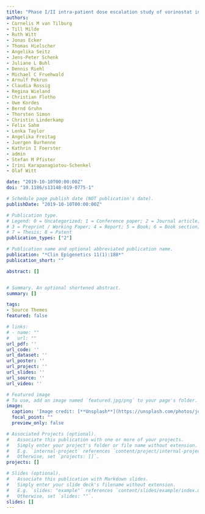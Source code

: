 ```yaml
---
title: "Phase I/II intra-patient dose escalation study of vorinostat in children with relapsed solid tumor, lymphoma, or leukemia"
authors:
- Cornelis M van Tilburg
- Till Milde
- Ruth Witt
- Jonas Ecker
- Thomas Hielscher
- Angelika Seitz
- Jens-Peter Schenk
- Juliane L Buhl
- Dennis Riehl
- Michael C Fruehwald 
- Arnulf Pekrun
- Claudia Rossig
- Regina Wieland
- Christian Flotho
- Uwe Kordes
- Bernd Gruhn
- Thorsten Simon
- Christin Linderkamp
- Felix Sahm
- Lenka Taylor
- Angelika Freitag
- Juergen Burhenne
- Kathrin I Foerster
- admin 
- Stefan M Pfister
- Irini Karapanagiotou-Schenkel 
- Olaf Witt

date: "2019-10-10T00:00:00Z"
doi: "10.1186/s13148-019-0775-1"

# Schedule page publish date (NOT publication's date).
publishDate: "2019-10-10T00:00:00Z"

# Publication type.
# Legend: 0 = Uncategorized; 1 = Conference paper; 2 = Journal article;
# 3 = Preprint / Working Paper; 4 = Report; 5 = Book; 6 = Book section;
# 7 = Thesis; 8 = Patent
publication_types: ["2"]

# Publication name and optional abbreviated publication name.
publication: "*Clin Epigenetics 11(1):188*"
publication_short: ""

abstract: []


# Summary. An optional shortened abstract.
summary: []

tags:
- Source Themes
featured: false

# links:
# - name: ""
#   url: ""
url_pdf: ''
url_code: ''
url_dataset: ''
url_poster: ''
url_project: ''
url_slides: ''
url_source: ''
url_video: ''

# Featured image
# To use, add an image named `featured.jpg/png` to your page's folder. 
image:
  caption: 'Image credit: [**Unsplash**](https://unsplash.com/photos/jdD8gXaTZsc)'
  focal_point: ""
  preview_only: false

# Associated Projects (optional).
#   Associate this publication with one or more of your projects.
#   Simply enter your project's folder or file name without extension.
#   E.g. `internal-project` references `content/project/internal-project/index.md`.
#   Otherwise, set `projects: []`.
projects: []

# Slides (optional).
#   Associate this publication with Markdown slides.
#   Simply enter your slide deck's filename without extension.
#   E.g. `slides: "example"` references `content/slides/example/index.md`.
#   Otherwise, set `slides: ""`.
slides: []
---
```

